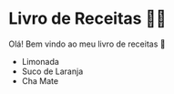 # Livro de Receitas :man_cook:

Olá! Bem vindo ao meu livro de receitas :wave:

- Limonada
- Suco de Laranja
- Cha Mate
